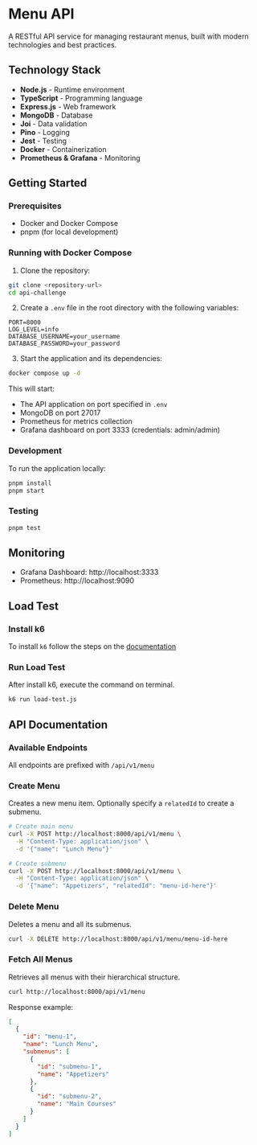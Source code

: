 # Menu API

A RESTful API service for managing restaurant menus, built with modern technologies and best practices.

## Technology Stack

- **Node.js** - Runtime environment
- **TypeScript** - Programming language
- **Express.js** - Web framework
- **MongoDB** - Database
- **Joi** - Data validation
- **Pino** - Logging
- **Jest** - Testing
- **Docker** - Containerization
- **Prometheus & Grafana** - Monitoring

## Getting Started

### Prerequisites

- Docker and Docker Compose
- pnpm (for local development)

### Running with Docker Compose

1. Clone the repository:
```bash
git clone <repository-url>
cd api-challenge
```

2. Create a `.env` file in the root directory with the following variables:
```
PORT=8000
LOG_LEVEL=info
DATABASE_USERNAME=your_username
DATABASE_PASSWORD=your_password
```

3. Start the application and its dependencies:
```bash
docker compose up -d
```

This will start:
- The API application on port specified in `.env`
- MongoDB on port 27017
- Prometheus for metrics collection
- Grafana dashboard on port 3333 (credentials: admin/admin)

### Development

To run the application locally:

```bash
pnpm install
pnpm start
```

### Testing

```bash
pnpm test
```

## Monitoring

- Grafana Dashboard: http://localhost:3333
- Prometheus: http://localhost:9090

## Load Test

### Install k6

To install `k6` follow the steps on the [documentation](https://grafana.com/docs/k6/latest/set-up/install-k6/)

### Run Load Test

After install k6, execute the command on terminal.

```bash
k6 run load-test.js                                                         
```

## API Documentation

### Available Endpoints

All endpoints are prefixed with `/api/v1/menu`

### Create Menu

Creates a new menu item. Optionally specify a `relatedId` to create a submenu.

```bash
# Create main menu
curl -X POST http://localhost:8000/api/v1/menu \
  -H "Content-Type: application/json" \
  -d '{"name": "Lunch Menu"}'

# Create submenu
curl -X POST http://localhost:8000/api/v1/menu \
  -H "Content-Type: application/json" \
  -d '{"name": "Appetizers", "relatedId": "menu-id-here"}'
```

### Delete Menu

Deletes a menu and all its submenus.

```bash
curl -X DELETE http://localhost:8000/api/v1/menu/menu-id-here
```

### Fetch All Menus

Retrieves all menus with their hierarchical structure.

```bash
curl http://localhost:8000/api/v1/menu
```

Response example:
```json
[
  {
    "id": "menu-1",
    "name": "Lunch Menu",
    "submenus": [
      {
        "id": "submenu-1",
        "name": "Appetizers"
      },
      {
        "id": "submenu-2",
        "name": "Main Courses"
      }
    ]
  }
]
```

